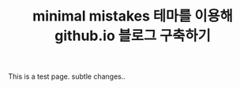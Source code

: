 ﻿---
title: "minimal mistakes 테마를 이용해 github.io 블로그 구축하기"
categories: 
  - blogging
last_modified_at: 2020-01-13T13:00:00+09:00
toc: true
---
This is a test page. subtle changes..
